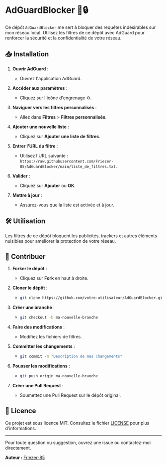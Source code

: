 # AdGuardBlocker 🚫🔒

Ce dépôt `AdGuardBlocker` me sert à bloquer des requêtes indésirables sur mon réseau local. Utilisez les filtres de ce dépôt avec AdGuard pour renforcer la sécurité et la confidentialité de votre réseau.

## 📥 Installation

1. **Ouvrir AdGuard** :
   - Ouvrez l'application AdGuard.

2. **Accéder aux paramètres** :
   - Cliquez sur l'icône d'engrenage ⚙️.

3. **Naviguer vers les filtres personnalisés** :
   - Allez dans **Filtres** > **Filtres personnalisés**.

4. **Ajouter une nouvelle liste** :
   - Cliquez sur **Ajouter une liste de filtres**.

5. **Entrer l'URL du filtre** :
   - Utilisez l'URL suivante : `https://raw.githubusercontent.com/Friezer-85/AdGuardBlocker/main/liste_de_filtres.txt`.

6. **Valider** :
   - Cliquez sur **Ajouter** ou **OK**.

7. **Mettre à jour** :
   - Assurez-vous que la liste est activée et à jour.

## 🛠️ Utilisation

Les filtres de ce dépôt bloquent les publicités, trackers et autres éléments nuisibles pour améliorer la protection de votre réseau.

## 🤝 Contribuer

1. **Forker le dépôt** :
   - Cliquez sur **Fork** en haut à droite.

2. **Cloner le dépôt** :
   - ```bash
     git clone https://github.com/votre-utilisateur/AdGuardBlocker.git
     ```

3. **Créer une branche** :
   - ```bash
     git checkout -b ma-nouvelle-branche
     ```

4. **Faire des modifications** :
   - Modifiez les fichiers de filtres.

5. **Committer les changements** :
   - ```bash
     git commit -m "Description de mes changements"
     ```

6. **Pousser les modifications** :
   - ```bash
     git push origin ma-nouvelle-branche
     ```

7. **Créer une Pull Request** :
   - Soumettez une Pull Request sur le dépôt original.

## 📜 Licence

Ce projet est sous licence MIT. Consultez le fichier [LICENSE](LICENSE) pour plus d'informations.

---

Pour toute question ou suggestion, ouvrez une issue ou contactez-moi directement.

**Auteur :** [Friezer-85](https://github.com/Friezer-85)
